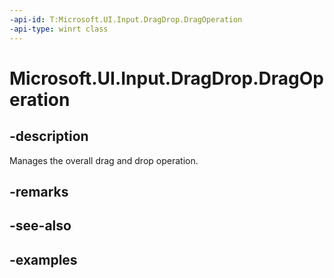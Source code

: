 ```yaml
---
-api-id: T:Microsoft.UI.Input.DragDrop.DragOperation
-api-type: winrt class
---
```


# Microsoft.UI.Input.DragDrop.DragOperation

<!--
public sealed class DragOperation : System.IDisposable
-->

## -description

Manages the overall drag and drop operation.

## -remarks

## -see-also

## -examples
